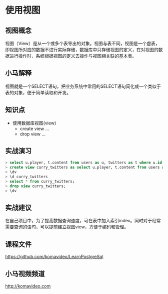 使用视图
========

## 视图概念

视图（View）是从一个或多个表导出的对象。视图与表不同，视图是一个虚表，即视图所对应的数据不进行实际存储，数据库中只存储视图的定义，在对视图的数据进行操作时，系统根据视图的定义去操作与视图相关联的基本表。

## 小马解释

视图就是一个SELECT语句，把业务系统中常用的SELECT语句简化成一个类似于表的对象，便于简单读取和开发。

## 知识点

* 使用数据库视图(view)
  + create view ...
  + drop view ...

## 实战演习

~~~sql
> select u.player, t.content from users as u, twitters as t where u.id = t.user_id and u.id = 1;
> create view curry_twitters as select u.player, t.content from users as u, twitters as t where u.id = t.user_id and u.id = 1;
> \dv
> \d curry_twitters
> select * from curry_twitters;
> drop view curry_twitters;
> \dv
~~~

## 实战建议

在自己项目中，为了提高数据查询速度，可在表中加入索引index。同时对于经常需要查询的语句，可以提前建立视图view，方便于编码和管理。

## 课程文件

https://github.com/komavideo/LearnPostgreSql

## 小马视频频道

http://komavideo.com
